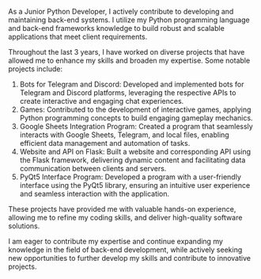 As a Junior Python Developer, I actively contribute to developing and maintaining back-end systems. I utilize my Python programming language and back-end frameworks knowledge to build robust and scalable applications that meet client requirements.

Throughout the last 3 years, I have worked on diverse projects that have allowed me to enhance my skills and broaden my expertise. Some notable projects include:
1. Bots for Telegram and Discord:
Developed and implemented bots for Telegram and Discord platforms, leveraging the respective APIs to create interactive and engaging chat experiences.
2. Games:
Contributed to the development of interactive games, applying Python programming concepts to build engaging gameplay mechanics.
3. Google Sheets Integration Program:
Created a program that seamlessly interacts with Google Sheets, Telegram, and local files, enabling efficient data management and automation of tasks.
4. Website and API on Flask:
Built a website and corresponding API using the Flask framework, delivering dynamic content and facilitating data communication between clients and servers.
5. PyQt5 Interface Program:
Developed a program with a user-friendly interface using the PyQt5 library, ensuring an intuitive user experience and seamless interaction with the application.

These projects have provided me with valuable hands-on experience, allowing me to refine my coding skills, and deliver high-quality software solutions.

I am eager to contribute my expertise and continue expanding my knowledge in the field of back-end development, while actively seeking new opportunities to further develop my skills and contribute to innovative projects.
